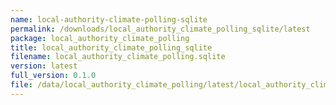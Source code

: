 ```yaml
---
name: local-authority-climate-polling-sqlite
permalink: /downloads/local_authority_climate_polling_sqlite/latest
package: local_authority_climate_polling
title: local_authority_climate_polling_sqlite
filename: local_authority_climate_polling.sqlite
version: latest
full_version: 0.1.0
file: /data/local_authority_climate_polling/latest/local_authority_climate_polling.sqlite
---
```

